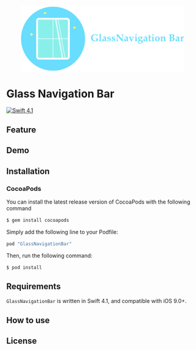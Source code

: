 <p align="center">
  <img width="430" src="./images/glassNavigation.png">
</p>

#  Glass Navigation Bar

[![Swift 4.1](https://img.shields.io/badge/Swift-4.1-%23FB613C.svg)](https://developer.apple.com/swift/)


## Feature

## Demo

## Installation

### CocoaPods

You can install the latest release version of CocoaPods with the following command

```bash
$ gem install cocoapods
```

Simply add the following line to your Podfile:

```ruby
pod "GlassNavigationBar"
```

Then, run the following command:

```bash
$ pod install
```

## Requirements

`GlassNavigationBar` is written in Swift 4.1, and compatible with iOS 9.0+.

## How to use

## License
